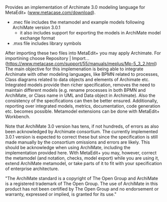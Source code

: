 Provides an implementation of Archimate 3.0 modeling language for MetaEdit+ (www.metacase.com/download).

- .mec file includes the metamodel and example models following ArchiMate version 3.0.1
  - it also includes support for exporting the models in ArchiMate model exchange format
- .mxs file includes library symbols

After importing these two files into MetaEdit+ you may apply Archimate. For importining choose Repository | Import... (https://www.metacase.com/support/55/manuals/meplus/Mp-5_3_2.html) The main objective for this implemenation is being able to integrate Archimate with other modeling languages, like BPMN related to processes, Class diagrams related to data objects and elements of Archimate etc. Integrated models provide then richer specification, removes the need to maintain different models (e.g. rename processes in both BPMN and ArchiMate, or Class name in UML and Data object in Archimate). Also the consistency of the specifications can then be better ensured. Additionally, reporting over integrated models, metrics, documentation, code generation etc. becomes possible. Metamodel extensions can be done with MetaEdit+ Workbench.

Note that ArchiMate 3.0 version has tens, if not hundreds, of errors as also been acknowledged by Archimate consortium. The currently implemented 3.0.1 version is expected to correct these but since the specification is still made manually by the consortium omissions and errors are likely. This should be acknowledge when using ArchiMate, including the implementation provided here. With MetaEdit+ you may, however, correct the metamodel (and notation, checks, model export) while you are using it, extend ArchiMate metamodel, or take parts of it to fit with your specification of enterprise architecture.

"The ArchiMate standard is a copyright of The Open Group and ArchiMate is a registered trademark of The Open Group. The use of
ArchiMate in this product has not been certified by The Open Group and no endorsement or warranty, expressed or implied, is granted for its use."
